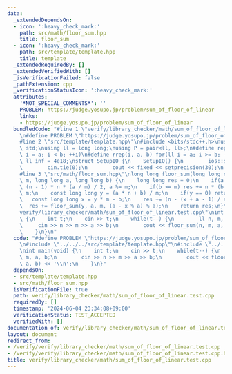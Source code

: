 ```yaml
---
data:
  _extendedDependsOn:
  - icon: ':heavy_check_mark:'
    path: src/math/floor_sum.hpp
    title: floor_sum
  - icon: ':heavy_check_mark:'
    path: src/template/template.hpp
    title: template
  _extendedRequiredBy: []
  _extendedVerifiedWith: []
  _isVerificationFailed: false
  _pathExtension: cpp
  _verificationStatusIcon: ':heavy_check_mark:'
  attributes:
    '*NOT_SPECIAL_COMMENTS*': ''
    PROBLEM: https://judge.yosupo.jp/problem/sum_of_floor_of_linear
    links:
    - https://judge.yosupo.jp/problem/sum_of_floor_of_linear
  bundledCode: "#line 1 \"verify/library_checker/math/sum_of_floor_of_linear.test.cpp\"\
    \n#define PROBLEM \"https://judge.yosupo.jp/problem/sum_of_floor_of_linear\"\n\
    #line 2 \"src/template/template.hpp\"\n#include <bits/stdc++.h>\nusing namespace\
    \ std;\nusing ll = long long;\nusing P = pair<ll, ll>;\n#define rep(i, a, b) for(ll\
    \ i = a; i < b; ++i)\n#define rrep(i, a, b) for(ll i = a; i >= b; --i)\nconstexpr\
    \ ll inf = 4e18;\nstruct SetupIO {\n    SetupIO() {\n        ios::sync_with_stdio(0);\n\
    \        cin.tie(0);\n        cout << fixed << setprecision(30);\n    }\n} setup_io;\n\
    #line 3 \"src/math/floor_sum.hpp\"\nlong long floor_sum(long long n, long long\
    \ m, long long a, long long b) {\n    long long res = 0;\n    if(a >= m) res +=\
    \ (n - 1) * n * (a / m) / 2, a %= m;\n    if(b >= m) res += n * (b / m), b %=\
    \ m;\n    const long long y = (a * n + b) / m;\n    if(y == 0) return res;\n \
    \   const long long x = y * m - b;\n    res += (n - (x + a - 1) / a) * y;\n  \
    \  res += floor_sum(y, a, m, (a - x % a) % a);\n    return res;\n}\n#line 4 \"\
    verify/library_checker/math/sum_of_floor_of_linear.test.cpp\"\nint main(void)\
    \ {\n    int t;\n    cin >> t;\n    while(t--) {\n        ll n, m, a, b;\n   \
    \     cin >> n >> m >> a >> b;\n        cout << floor_sum(n, m, a, b) << '\\n';\n\
    \    }\n}\n"
  code: "#define PROBLEM \"https://judge.yosupo.jp/problem/sum_of_floor_of_linear\"\
    \n#include \"../../../src/template/template.hpp\"\n#include \"../../../src/math/floor_sum.hpp\"\
    \nint main(void) {\n    int t;\n    cin >> t;\n    while(t--) {\n        ll n,\
    \ m, a, b;\n        cin >> n >> m >> a >> b;\n        cout << floor_sum(n, m,\
    \ a, b) << '\\n';\n    }\n}"
  dependsOn:
  - src/template/template.hpp
  - src/math/floor_sum.hpp
  isVerificationFile: true
  path: verify/library_checker/math/sum_of_floor_of_linear.test.cpp
  requiredBy: []
  timestamp: '2024-06-04 23:34:08+09:00'
  verificationStatus: TEST_ACCEPTED
  verifiedWith: []
documentation_of: verify/library_checker/math/sum_of_floor_of_linear.test.cpp
layout: document
redirect_from:
- /verify/verify/library_checker/math/sum_of_floor_of_linear.test.cpp
- /verify/verify/library_checker/math/sum_of_floor_of_linear.test.cpp.html
title: verify/library_checker/math/sum_of_floor_of_linear.test.cpp
---
```

